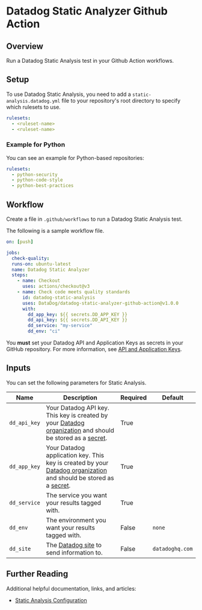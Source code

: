 # Datadog Static Analyzer Github Action

## Overview

Run a Datadog Static Analysis test in your Github Action workflows.

## Setup

To use Datadog Static Analysis, you need to add a `static-analysis.datadog.yml` file to your repository's root directory to specify which rulesets to use.

```yaml
rulesets:
  - <ruleset-name>
  - <ruleset-name>
```

### Example for Python

You can see an example for Python-based repositories:

```yaml
rulesets:
  - python-security
  - python-code-style
  - python-best-practices
```

## Workflow

Create a file in `.github/workflows` to run a Datadog Static Analysis test.

The following is a sample workflow file.

```yaml
on: [push]

jobs:
  check-quality:
  runs-on: ubuntu-latest
  name: Datadog Static Analyzer
  steps:
    - name: Checkout
      uses: actions/checkout@v3
    - name: Check code meets quality standards
      id: datadog-static-analysis
      uses: DataDog/datadog-static-analyzer-github-action@v1.0.0
      with:
        dd_app_key: ${{ secrets.DD_APP_KEY }}
        dd_api_key: ${{ secrets.DD_API_KEY }}
        dd_service: "my-service"
        dd_env: "ci"
```

You **must** set your Datadog API and Application Keys as secrets in your GitHub repository. For more information, see [API and Application Keys][1].

## Inputs

You can set the following parameters for Static Analysis.

| Name         | Description                                                                                                                | Required | Default         |
|--------------|----------------------------------------------------------------------------------------------------------------------------|----------|-----------------|
| `dd_api_key` | Your Datadog API key. This key is created by your [Datadog organization][1] and should be stored as a [secret][2].         | True     |                 |
| `dd_app_key` | Your Datadog application key. This key is created by your [Datadog organization][1] and should be stored as a [secret][2]. | True     |                 |
| `dd_service` | The service you want your results tagged with.                                                                             | True     |                 |
| `dd_env`     | The environment you want your results tagged with.                                                                         | False    | `none`          |
| `dd_site`    | The [Datadog site][3] to send information to.                                                                              | False    | `datadoghq.com` |

## Further Reading

Additional helpful documentation, links, and articles:

- [Static Analysis Configuration][4]

[1]: https://docs.datadoghq.com/account_management/api-app-keys/
[2]: https://docs.github.com/en/actions/security-guides/encrypted-secrets
[3]: https://docs.datadoghq.com/getting_started/site/
[4]: https://docs.datadoghq.com/continuous_integration/static_analysis/configuration/
